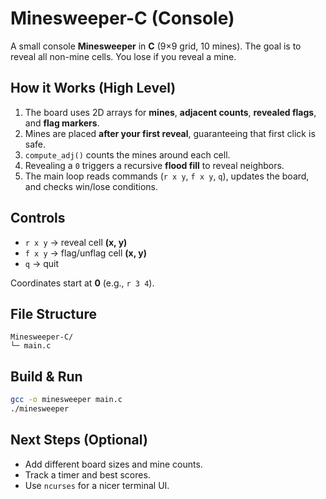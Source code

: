 # Minesweeper-C (Console)

A small console **Minesweeper** in **C** (9×9 grid, 10 mines). The goal is to reveal all non-mine cells. You lose if you reveal a mine.

## How it Works (High Level)
1. The board uses 2D arrays for **mines**, **adjacent counts**, **revealed flags**, and **flag markers**.
2. Mines are placed **after your first reveal**, guaranteeing that first click is safe.
3. `compute_adj()` counts the mines around each cell.
4. Revealing a `0` triggers a recursive **flood fill** to reveal neighbors.
5. The main loop reads commands (`r x y`, `f x y`, `q`), updates the board, and checks win/lose conditions.

## Controls
- `r x y` → reveal cell **(x, y)**
- `f x y` → flag/unflag cell **(x, y)**
- `q`     → quit

Coordinates start at **0** (e.g., `r 3 4`).

## File Structure
```
Minesweeper-C/
└─ main.c
```

## Build & Run
```bash
gcc -o minesweeper main.c
./minesweeper
```

## Next Steps (Optional)
- Add different board sizes and mine counts.
- Track a timer and best scores.
- Use `ncurses` for a nicer terminal UI.
